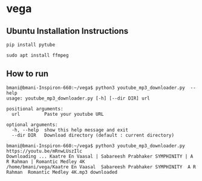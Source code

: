 # vega

## Ubuntu Installation Instructions

    pip install pytube

    sudo apt install ffmpeg

## How to run

    bmani@bmani-Inspiron-660:~/vega$ python3 youtube_mp3_downloader.py  --help
    usage: youtube_mp3_downloader.py [-h] [--dir DIR] url

    positional arguments:
      url         Paste your youtube URL

    optional arguments:
      -h, --help  show this help message and exit
      --dir DIR   Download directory (default : current directory)

    bmani@bmani-Inspiron-660:~/vega$ python3 youtube_mp3_downloader.py  https://youtu.be/mRnwLUszIlc
    Downloading ... Kaatre En Vaasal | Sabareesh Prabhaker SYMPHINITY | A R Rahman | Romantic Medley 4K
    /home/bmani/vega/Kaatre En Vaasal  Sabareesh Prabhaker SYMPHINITY  A R Rahman  Romantic Medley 4K.mp3 downloaded
